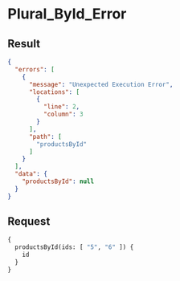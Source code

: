 # Plural_ById_Error

## Result

```json
{
  "errors": [
    {
      "message": "Unexpected Execution Error",
      "locations": [
        {
          "line": 2,
          "column": 3
        }
      ],
      "path": [
        "productsById"
      ]
    }
  ],
  "data": {
    "productsById": null
  }
}
```

## Request

```graphql
{
  productsById(ids: [ "5", "6" ]) {
    id
  }
}
```

